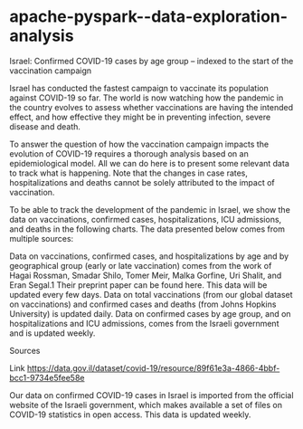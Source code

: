 # apache-pyspark--data-exploration-analysis

Israel: Confirmed COVID-19 cases by age group – indexed to the start of the vaccination
campaign

Israel has conducted the fastest campaign to vaccinate its population against COVID-19 so far. The world is now watching how the pandemic in the country evolves to assess whether vaccinations are having the intended effect, and how effective they might be in preventing infection, severe disease and death.

To answer the question of how the vaccination campaign impacts the evolution of COVID-19 requires a thorough analysis based on an epidemiological model. All we can do here is to present some relevant data to track what is happening. Note that the changes in case rates, hospitalizations and deaths cannot be solely attributed to the impact of vaccination.

To be able to track the development of the pandemic in Israel, we show the data on vaccinations, confirmed cases, hospitalizations, ICU admissions, and deaths in the following charts. The data presented below comes from multiple sources:

Data on vaccinations, confirmed cases, and hospitalizations by age and by geographical group (early or late vaccination) comes from the work of Hagai Rossman, Smadar Shilo, Tomer Meir, Malka Gorfine, Uri Shalit, and Eran Segal.1 Their preprint paper can be found here. This data will be updated every few days.
Data on total vaccinations (from our global dataset on vaccinations) and confirmed cases and deaths (from Johns Hopkins University) is updated daily.
Data on confirmed cases by age group, and on hospitalizations and ICU admissions, comes from the Israeli government and is updated weekly.

Sources

Link	https://data.gov.il/dataset/covid-19/resource/89f61e3a-4866-4bbf-bcc1-9734e5fee58e

Our data on confirmed COVID-19 cases in Israel is imported from the official website of the Israeli government, which makes available a set of files on COVID-19 statistics in open access. This data is updated weekly.
